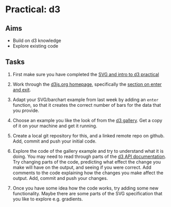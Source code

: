 # Practical: d3 

## Aims

* Build on d3 knowledge
* Explore existing code


## Tasks

1. First make sure you have completed the [SVG and intro to d3 practical](../svg_d3)

2. Work through the [d3js.org homepage](https://d3js.org/), specifically the [section on enter and exit](https://d3js.org/#enter-exit).

3. Adapt your SVG/barchart example from last week by adding an `enter` function, so that it creates the correct number of bars for the data that you provide.

4. Choose an example you like the look of from the [d3 gallery](https://github.com/d3/d3/wiki/Gallery). Get a copy of it on your machine and get it running.

5. Create a local git repository for this, and a linked remote repo on github. Add, commit and push your initial code.

6. Explore the code of the gallery example and try to understand what it is doing. You may need to read through parts of the [d3 API documentation](https://github.com/d3/d3/blob/master/API.md). Try changing parts of the code, predicting what effect the change you make will have on the output, and seeing if you were correct. Add comments to the code explaining how the changes you make affect the output. Add, commit and push your changes.

7. Once you have some idea how the code works, try adding some new functionality. Maybe there are some parts of the SVG specification that you like to explore e.g. gradients. 
